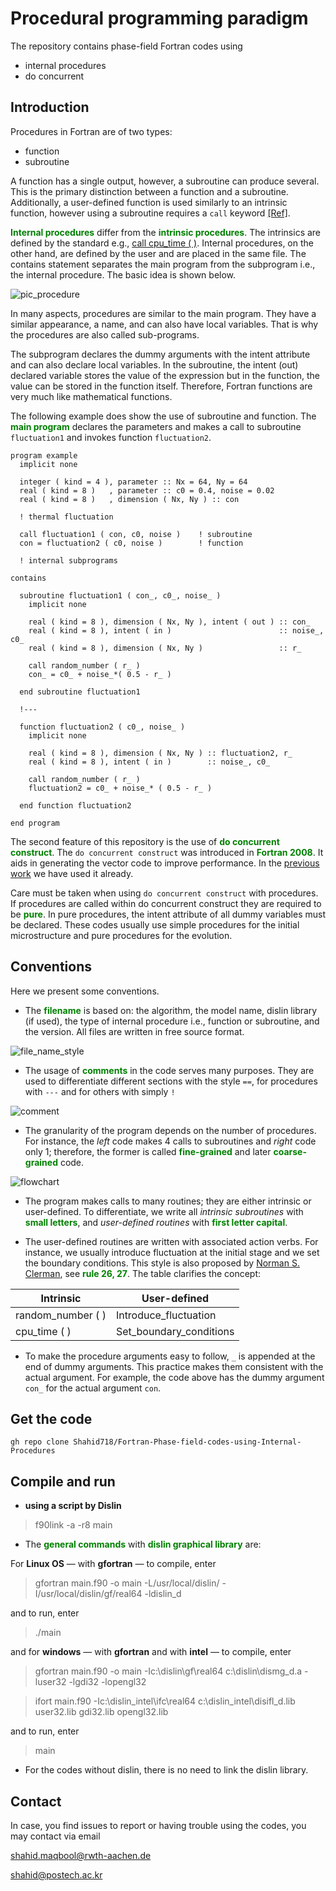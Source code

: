 <!---  <style>H1{color:Blue;}</style> --->

<!---  <style>H2{color:DarkOrange;}</style> --->

<!---  <style>p{color:Black;}</style> --->

# **Procedural programming paradigm**

The repository contains phase-field Fortran codes using 

* internal procedures
* do concurrent

## **Introduction**

Procedures in Fortran are of two types:

*  function
*  subroutine

A function has a single output, however, a subroutine can produce several. This is the primary distinction between a function and a subroutine. Additionally, a user-defined function is used similarly to an intrinsic function, however using a subroutine requires a `call` keyword [[Ref]](https://en.wikibooks.org/wiki/Fortran/Fortran_procedures_and_functions).

<span style="color:green "> **Internal procedures**</span> differ from the <span style="color:green "> **intrinsic procedures**</span>. The intrinsics are defined by the standard e.g., [call cpu_time ( )](https://gcc.gnu.org/onlinedocs/gfortran/CPU_005fTIME.html). Internal procedures, on the other hand, are defined by the user and are placed in the same file. The contains statement separates the main program from the subprogram i.e., the internal procedure. The basic idea is shown below.

![pic_procedure](images/procedure.png)

In many aspects, procedures are similar to the main program. They have a similar appearance, a name, and can also have local variables. That is why the procedures are also called sub-programs.

The subprogram declares the dummy arguments with the intent attribute and can also declare local variables. In the subroutine, the intent (out) declared variable stores the value of the expression but in the function, the value can be stored in the function itself. Therefore, Fortran functions are very much like mathematical functions.

The following example does show the use of subroutine and function. The <span style="color:green "> **main program**</span> declares the parameters and makes a call to subroutine `fluctuation1` and invokes function `fluctuation2`. 

```Fortran
program example
  implicit none

  integer ( kind = 4 ), parameter :: Nx = 64, Ny = 64
  real ( kind = 8 )   , parameter :: c0 = 0.4, noise = 0.02
  real ( kind = 8 )   , dimension ( Nx, Ny ) :: con

  ! thermal fluctuation

  call fluctuation1 ( con, c0, noise )    ! subroutine
  con = fluctuation2 ( c0, noise )        ! function

  ! internal subprograms

contains

  subroutine fluctuation1 ( con_, c0_, noise_ )
    implicit none

    real ( kind = 8 ), dimension ( Nx, Ny ), intent ( out ) :: con_
    real ( kind = 8 ), intent ( in )                        :: noise_, c0_
    real ( kind = 8 ), dimension ( Nx, Ny )                 :: r_

    call random_number ( r_ )
    con_ = c0_ + noise_*( 0.5 - r_ )

  end subroutine fluctuation1
  
  !---
  
  function fluctuation2 ( c0_, noise_ )
    implicit none

    real ( kind = 8 ), dimension ( Nx, Ny ) :: fluctuation2, r_
    real ( kind = 8 ), intent ( in )        :: noise_, c0_

    call random_number ( r_ )
    fluctuation2 = c0_ + noise_* ( 0.5 - r_ )

  end function fluctuation2

end program
```

The second feature of this repository is the use of <span style="color:green "> **do concurrent construct**</span>. The `do concurrent construct` was introduced in <span style="color:green "> **Fortran 2008**</span>. It aids in generating the vector code to improve performance. In the [previous work](https://github.com/Shahid718/Programming-Phase-field-in-Fortran/tree/main/model_B/example) we have used it already.

Care must be taken when using `do concurrent construct` with procedures. If procedures are called within do concurrent construct they are required to be <span style="color:green ">**pure**</span>. In pure procedures, the intent attribute of all dummy variables must be declared. These codes  usually use simple procedures for the initial microstructure and pure procedures for the evolution.

## **Conventions**

Here we present some conventions.

* The <span style="color:green ">**filename**</span> is based on: the algorithm, the model name, dislin library (if used), the type of internal procedure i.e., function or subroutine, and the version. All files are written in free source format.

![file_name_style](images/file_name.png)

* The usage of <span style="color:green ">**comments**</span> in the code serves many purposes. They are used to differentiate different sections with the style `==`, for procedures with `---` and for others with simply `!`

![comment](images/comments.png)

* The granularity of the program depends on the number of procedures. For instance, the *left* code makes 4 calls to subroutines and *right* code only 1; therefore, the former is called <span style="color:green ">**fine-grained**</span> and later <span style="color:green ">**coarse-grained**</span> code. 

![flowchart](images/granularity.jpg)

* The program makes calls to many routines; they are either intrinsic or user-defined. To differentiate, we write all *intrinsic subroutines* with <span style="color:green ">**small letters**</span>, and *user-defined routines* with <span style="color:green ">**first letter capital**</span>. 

* The user-defined routines are written with associated action verbs. For instance, we usually introduce fluctuation at the initial stage and we set the boundary conditions. This style is also proposed by [Norman S. Clerman](https://www.amazon.com/Modern-Fortran-Style-Norman-Clerman/dp/052173052X), see <span style="color:green ">**rule 26, 27**</span>. The table clarifies the concept:

|   Intrinsic           |   User-defined                    |
| ----------------------| ----------------------------------|
|   random_number ( )   |  Introduce_fluctuation            |     
|   cpu_time ( )        |  Set_boundary_conditions          |           

* To make the procedure arguments easy to follow, `_` is appended at the end of dummy arguments. This practice makes them consistent with the actual argument. For example, the code above has the dummy argument `con_` for the actual argument `con`.

## **Get the code**

```
gh repo clone Shahid718/Fortran-Phase-field-codes-using-Internal-Procedures
```

## **Compile and run**

* **using a script by Dislin**

> f90link -a -r8 main

* The <span style="color:green ">**general commands** </span> with <span style="color:green ">**dislin graphical library** </span> are:

For **Linux OS** &mdash; with **gfortran** &mdash; to compile, enter
>gfortran main.f90 -o main -L/usr/local/dislin/ -I/usr/local/dislin/gf/real64 -ldislin_d

and to run, enter
>./main

and for **windows** &mdash; with **gfortran** and with **intel** &mdash; to compile, enter
>gfortran main.f90 -o main -Ic:\dislin\gf\real64  c:\dislin\dismg_d.a -luser32 -lgdi32  -lopengl32

>ifort main.f90 -Ic:\dislin_intel\ifc\real64 c:\dislin_intel\disifl_d.lib user32.lib gdi32.lib opengl32.lib

and to run, enter
>main

* For the codes without dislin, there is no need to link the dislin library.

## **Contact**

In case, you find issues to report or having trouble using the codes, you may contact via email

shahid.maqbool@rwth-aachen.de

shahid@postech.ac.kr
